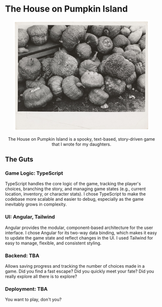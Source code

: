 # The House on Pumpkin Island

<div align="center">
<img src="img/01.png" alt="A very old black and white photograph of a pile of pumpkins" width="450"/>

The House on Pumpkin Island is a spooky, text-based, story-driven game that I wrote for my daughters.

</div>

## The Guts

### Game Logic: TypeScript

TypeScript handles the core logic of the game, tracking the player's choices, branching the story, and managing game states (e.g., current location, inventory, or character stats). I chose TypeScript to make the codebase more scalable and easier to debug, especially as the game inevitably grows in complexity.

### UI: Angular, Tailwind

Angular provides the modular, component-based architecture for the user interface. I chose Angular for its two-way data binding, which makes it easy to update the game state and reflect changes in the UI. I used Tailwind for easy to manage, flexible, and consistent styling.

### Backend: TBA

Allows saving progress and tracking the number of choices made in a game. Did you find a fast escape? Did you quickly meet your fate? Did you really explore all there is to explore?

### Deployment: TBA

You want to play, don't you?
